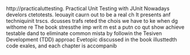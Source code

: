 
http://practicaluttesting.
Practical Unit Testing with JUnit 
Nowadays develors ctetotests. leouayit  caurn out to be a real ch
It presents anf techniquinit  trscs. dcusses trafs reted the chois we have to ke when dg withome re
The book stressthe imp writ m est a putn co qut show achieve testable dand to eliminate common mista by followin the Tesiven Development (TDD) approac Evetopic discussed in the book  illusttedth code exales, and each chapter is accompanib













